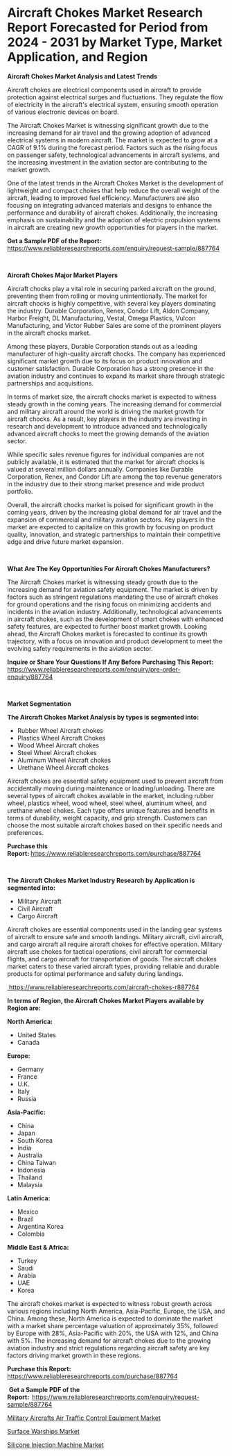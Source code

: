 <p><h1>Aircraft Chokes Market Research Report Forecasted for Period from 2024 -  2031 by Market Type, Market Application, and Region</h1></p><p><strong>Aircraft Chokes Market Analysis and Latest Trends</strong></p>
<p><p>Aircraft chokes are electrical components used in aircraft to provide protection against electrical surges and fluctuations. They regulate the flow of electricity in the aircraft's electrical system, ensuring smooth operation of various electronic devices on board.</p><p>The Aircraft Chokes Market is witnessing significant growth due to the increasing demand for air travel and the growing adoption of advanced electrical systems in modern aircraft. The market is expected to grow at a CAGR of 9.1% during the forecast period. Factors such as the rising focus on passenger safety, technological advancements in aircraft systems, and the increasing investment in the aviation sector are contributing to the market growth.</p><p>One of the latest trends in the Aircraft Chokes Market is the development of lightweight and compact chokes that help reduce the overall weight of the aircraft, leading to improved fuel efficiency. Manufacturers are also focusing on integrating advanced materials and designs to enhance the performance and durability of aircraft chokes. Additionally, the increasing emphasis on sustainability and the adoption of electric propulsion systems in aircraft are creating new growth opportunities for players in the market.</p></p>
<p><strong>Get a Sample PDF of the Report:&nbsp;</strong> <a href="https://www.reliableresearchreports.com/enquiry/request-sample/887764">https://www.reliableresearchreports.com/enquiry/request-sample/887764</a></p>
<p>&nbsp;</p>
<p><strong>Aircraft Chokes Major Market Players</strong></p>
<p><p>Aircraft chocks play a vital role in securing parked aircraft on the ground, preventing them from rolling or moving unintentionally. The market for aircraft chocks is highly competitive, with several key players dominating the industry. Durable Corporation, Renex, Condor Lift, Aldon Company, Harbor Freight, DL Manufacturing, Vestal, Omega Plastics, Vulcon Manufacturing, and Victor Rubber Sales are some of the prominent players in the aircraft chocks market.</p><p>Among these players, Durable Corporation stands out as a leading manufacturer of high-quality aircraft chocks. The company has experienced significant market growth due to its focus on product innovation and customer satisfaction. Durable Corporation has a strong presence in the aviation industry and continues to expand its market share through strategic partnerships and acquisitions.</p><p>In terms of market size, the aircraft chocks market is expected to witness steady growth in the coming years. The increasing demand for commercial and military aircraft around the world is driving the market growth for aircraft chocks. As a result, key players in the industry are investing in research and development to introduce advanced and technologically advanced aircraft chocks to meet the growing demands of the aviation sector.</p><p>While specific sales revenue figures for individual companies are not publicly available, it is estimated that the market for aircraft chocks is valued at several million dollars annually. Companies like Durable Corporation, Renex, and Condor Lift are among the top revenue generators in the industry due to their strong market presence and wide product portfolio.</p><p>Overall, the aircraft chocks market is poised for significant growth in the coming years, driven by the increasing global demand for air travel and the expansion of commercial and military aviation sectors. Key players in the market are expected to capitalize on this growth by focusing on product quality, innovation, and strategic partnerships to maintain their competitive edge and drive future market expansion.</p></p>
<p>&nbsp;</p>
<p><strong>What Are The Key Opportunities For Aircraft Chokes Manufacturers?</strong></p>
<p><p>The Aircraft Chokes market is witnessing steady growth due to the increasing demand for aviation safety equipment. The market is driven by factors such as stringent regulations mandating the use of aircraft chokes for ground operations and the rising focus on minimizing accidents and incidents in the aviation industry. Additionally, technological advancements in aircraft chokes, such as the development of smart chokes with enhanced safety features, are expected to further boost market growth. Looking ahead, the Aircraft Chokes market is forecasted to continue its growth trajectory, with a focus on innovation and product development to meet the evolving safety requirements in the aviation sector.</p></p>
<p><strong>Inquire or Share Your Questions If Any Before Purchasing This Report:</strong> <a href="https://www.reliableresearchreports.com/enquiry/pre-order-enquiry/887764">https://www.reliableresearchreports.com/enquiry/pre-order-enquiry/887764</a></p>
<p>&nbsp;</p>
<p><strong>Market Segmentation</strong></p>
<p><strong>The Aircraft Chokes Market Analysis by types is segmented into:</strong></p>
<p><ul><li>Rubber Wheel Aircraft chokes</li><li>Plastics Wheel Aircraft Chokes</li><li>Wood Wheel Aircraft chokes</li><li>Steel Wheel Aircraft chokes</li><li>Aluminum Wheel Aircraft chokes</li><li>Urethane Wheel Aircraft chokes</li></ul></p>
<p><p>Aircraft chokes are essential safety equipment used to prevent aircraft from accidentally moving during maintenance or loading/unloading. There are several types of aircraft chokes available in the market, including rubber wheel, plastics wheel, wood wheel, steel wheel, aluminum wheel, and urethane wheel chokes. Each type offers unique features and benefits in terms of durability, weight capacity, and grip strength. Customers can choose the most suitable aircraft chokes based on their specific needs and preferences.</p></p>
<p><strong>Purchase this Report:&nbsp;</strong><a href="https://www.reliableresearchreports.com/purchase/887764">https://www.reliableresearchreports.com/purchase/887764</a></p>
<p>&nbsp;</p>
<p><strong>The Aircraft Chokes Market Industry Research by Application is segmented into:</strong></p>
<p><ul><li>Military Aircraft</li><li>Civil Aircraft</li><li>Cargo Aircraft</li></ul></p>
<p><p>Aircraft chokes are essential components used in the landing gear systems of aircraft to ensure safe and smooth landings. Military aircraft, civil aircraft, and cargo aircraft all require aircraft chokes for effective operation. Military aircraft use chokes for tactical operations, civil aircraft for commercial flights, and cargo aircraft for transportation of goods. The aircraft chokes market caters to these varied aircraft types, providing reliable and durable products for optimal performance and safety during landings.</p></p>
<p><a href="https://www.reliableresearchreports.com/aircraft-chokes-r887764">&nbsp;https://www.reliableresearchreports.com/aircraft-chokes-r887764</a></p>
<p><strong>In terms of Region, the Aircraft Chokes Market Players available by Region are:</strong></p>
<p>
    <p> <strong> North America: </strong>
        <ul>
            <li>United States</li>
            <li>Canada</li>
        </ul>
        </p> 
    <p> <strong> Europe: </strong>
        <ul>
            <li>Germany</li>
            <li>France</li>
            <li>U.K.</li>
            <li>Italy</li>
            <li>Russia</li>
        </ul>
        </p> 
    <p> <strong> Asia-Pacific: </strong>
        <ul>
            <li>China</li>
            <li>Japan</li>
            <li>South Korea</li>
            <li>India</li>
            <li>Australia</li>
            <li>China Taiwan</li>
            <li>Indonesia</li>
            <li>Thailand</li>
            <li>Malaysia</li>
        </ul>
        </p> 
    <p> <strong> Latin America: </strong>
        <ul>
            <li>Mexico</li>
            <li>Brazil</li>
            <li>Argentina Korea</li>
            <li>Colombia</li>
        </ul>
        </p> 
    <p> <strong> Middle East & Africa: </strong>
        <ul>
            <li>Turkey</li>
            <li>Saudi</li>
            <li>Arabia</li>
            <li>UAE</li>
            <li>Korea</li>
        </ul>
    </p>
    </p>
<p><p>The aircraft chokes market is expected to witness robust growth across various regions including North America, Asia-Pacific, Europe, the USA, and China. Among these, North America is expected to dominate the market with a market share percentage valuation of approximately 35%, followed by Europe with 28%, Asia-Pacific with 20%, the USA with 12%, and China with 5%. The increasing demand for aircraft chokes due to the growing aviation industry and strict regulations regarding aircraft safety are key factors driving market growth in these regions.</p></p>
<p><strong>Purchase this Report: </strong><a href="https://www.reliableresearchreports.com/purchase/887764">https://www.reliableresearchreports.com/purchase/887764</a></p>
<p>&nbsp;<strong>Get a Sample PDF of the Report:&nbsp;&nbsp;</strong><a href="https://www.reliableresearchreports.com/enquiry/request-sample/887764">https://www.reliableresearchreports.com/enquiry/request-sample/887764</a></p>
<p><strong></strong></p>
<p><p><a href="https://flame-sidecar-702.notion.site/Military-Aircrafts-Air-Traffic-Control-Equipment-Market-The-Key-To-Successful-Business-Strategy-For-0e1f58ad69bd4dda91737b6b3e2235cb">Military Aircrafts Air Traffic Control Equipment Market</a></p><p><a href="https://github.com/okotobwrhuteie/Market-Research-Report-List-2/blob/main/surface-warships-market.md">Surface Warships Market</a></p><p><a href="https://github.com/myacatherineblakecaczo9vcsw/Market-Research-Report-List-2/blob/main/silicone-injection-machine-market.md">Silicone Injection Machine Market</a></p></p>